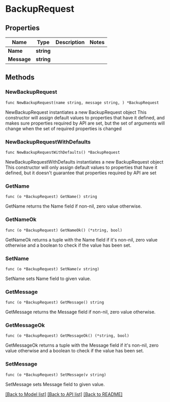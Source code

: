 # BackupRequest

## Properties

Name | Type | Description | Notes
------------ | ------------- | ------------- | -------------
**Name** | **string** |  | 
**Message** | **string** |  | 

## Methods

### NewBackupRequest

`func NewBackupRequest(name string, message string, ) *BackupRequest`

NewBackupRequest instantiates a new BackupRequest object
This constructor will assign default values to properties that have it defined,
and makes sure properties required by API are set, but the set of arguments
will change when the set of required properties is changed

### NewBackupRequestWithDefaults

`func NewBackupRequestWithDefaults() *BackupRequest`

NewBackupRequestWithDefaults instantiates a new BackupRequest object
This constructor will only assign default values to properties that have it defined,
but it doesn't guarantee that properties required by API are set

### GetName

`func (o *BackupRequest) GetName() string`

GetName returns the Name field if non-nil, zero value otherwise.

### GetNameOk

`func (o *BackupRequest) GetNameOk() (*string, bool)`

GetNameOk returns a tuple with the Name field if it's non-nil, zero value otherwise
and a boolean to check if the value has been set.

### SetName

`func (o *BackupRequest) SetName(v string)`

SetName sets Name field to given value.


### GetMessage

`func (o *BackupRequest) GetMessage() string`

GetMessage returns the Message field if non-nil, zero value otherwise.

### GetMessageOk

`func (o *BackupRequest) GetMessageOk() (*string, bool)`

GetMessageOk returns a tuple with the Message field if it's non-nil, zero value otherwise
and a boolean to check if the value has been set.

### SetMessage

`func (o *BackupRequest) SetMessage(v string)`

SetMessage sets Message field to given value.



[[Back to Model list]](../README.md#documentation-for-models) [[Back to API list]](../README.md#documentation-for-api-endpoints) [[Back to README]](../README.md)


